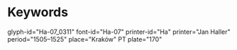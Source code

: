 # Keywords
glyph-id="Ha-07_0311"
font-id="Ha-07"
printer-id="Ha"
printer="Jan Haller"
period="1505–1525"
place="Kraków"
PT plate="170"
